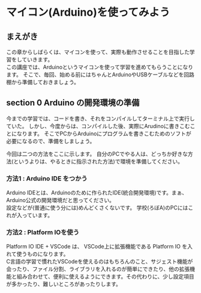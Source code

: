 # マイコン(Arduino)を使ってみよう

## まえがき
この章からしばらくは、マイコンを使って、実際も動作させることを目指した学習をしていきます。  
この講座では、Arduinoというマイコンを使って学習を進めてもらうことになります。 そこで、毎回、始める前にはちゃんとArduinoやUSBケーブルなどを回路棚から準備しておきましょう。

## section 0 Arduino の開発環境の準備
今までの学習では、コードを書き、それをコンパイルしてターミナル上で実行していた。 しかし、今度からは、コンパイルした後、実際にArudinoに書きこむことになります。 そこでPCからArduinoにプログラムを書きこむためのソフトが必要になるので、準備をしましょう。  

今回は二つの方法をここに示します。 自分のPCでやる人は、どっちか好きな方法(というよりは、やるときに指示された方法)で環境を準備してください。

### 方法1 : Arduino IDE をつかう
Arduino IDEとは、Arduinoのために作られたIDE(統合開発環境)です。まぁ、Arduino公式の開発環境だと思ってください。  
設定などが(普通に使う分には)めんどくさくないです。 学校(ろぼA)のPCにはこれが入っています。
　　
### 方法2 : Platform IOを使う
Platform IO IDE + VSCode は、 VSCode上に拡張機能である Platform IO を入れて使うものになります。  
C言語の学習で慣れたVSCodeを使えるのはもちろんのこと、サジェスト機能が会ったり、ファイル分割、ライブラリを入れるのが簡単にできたり、他の拡張機能と組み合わせて、便利に使えるようにできます。その代わりに、少し設定項目が多かったり、難しいところがあったりします。  


